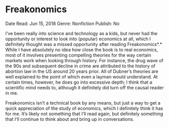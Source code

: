 # Freakonomics

Date Read: Jun 15, 2018
Genre: Nonfiction
Publish: No

I’ve been really into science and technology as a kids, but never had the opportunity or interest to look into (popular) economics at all, which I definitely thought was a missed opportunity after reading Freakonomics*.* While I have absolutely no idea how close the book is to real economics, most of it involves presenting compelling theories for the way certain markets work when looking through history. For instance, the drug wave of the 90s and subsequent decline in crime are attributed to the history of abortion law in the US around 20 years prior. All of Dubner’s theories are well explained to the point of which even a layman would understand. At certain times, however, he does go into excessive depth; I think that a scientific mind needs to, although it definitely did turn off the causal reader in me.

Freakonomics isn’t a technical book by any means, but just a way to get a quick appreciation of the study of economics, which I definitely think it has for me. It’s likely not something that I’ll read again, but definitely something that I’ll continue to think about and bring up in conversations.